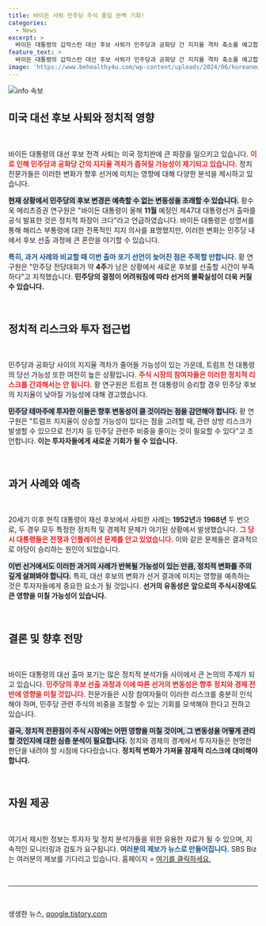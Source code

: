 ```yaml
---
title: 바이든 사퇴 민주당 주식 줄일 완벽 기회!
categories:
  - News
excerpt: >
  바이든 대통령의 갑작스런 대선 후보 사퇴가 민주당과 공화당 간 지지율 격차 축소를 예고합니다. 트럼프 전 대통령의 승리 가능성이 여전히 높아, 투자자들의 주의가 필요하다는 전문가의 경고가 이어집니다.
feature_text: >
  바이든 대통령의 갑작스런 대선 후보 사퇴가 민주당과 공화당 간 지지율 격차 축소를 예고합니다. 트럼프 전 대통령의 승리 가능성이 여전히 높아, 투자자들의 주의가 필요하다는 전문가의 경고가 이어집니다.
image: 'https://www.behealthy4u.com/wp-content/uploads/2024/06/koreanews.jpg'
---
```


<p><img src="https://www.behealthy4u.com/wp-content/uploads/2024/06/koreanews.jpg" alt="info 속보" /></p>

<h2 data-ke-size="size26">미국 대선 후보 사퇴와 정치적 영향</h2>

<p data-ke-size="size16">&nbsp;</p>

<p>바이든 대통령의 대선 후보 전격 사퇴는 미국 정치판에 큰 파장을 일으키고 있습니다. <b><span style="color: #ee2323;">이로 인해 민주당과 공화당 간의 지지율 격차가 좁혀질 가능성이 제기되고 있습니다.</span></b> 정치 전문가들은 이러한 변화가 향후 선거에 미치는 영향에 대해 다양한 분석을 제시하고 있습니다.</p>

<p><b><span style="background-color: #21538527;">현재 상황에서 민주당의 후보 변경은 예측할 수 없는 변동성을 초래할 수 있습니다.</span></b> 황수욱 메리츠증권 연구원은 "바이든 대통령이 올해 <strong>11월</strong> 예정인 제47대 대통령선거 출마를 공식 발표한 것은 정치적 파장이 크다"라고 언급하였습니다. 바이든 대통령은 성명서를 통해 해리스 부통령에 대한 전폭적인 지지 의사를 표명했지만, 이러한 변화는 민주당 내에서 후보 선출 과정에 큰 혼란을 야기할 수 있습니다.</p>

<p><b><span style="color: #1a5490;">특히, 과거 사례와 비교할 때 이번 출마 포기 선언이 늦어진 점은 주목할 만합니다.</span></b> 황 연구원은 "민주당 전당대회가 약 <strong>4주</strong>가 남은 상황에서 새로운 후보를 선출할 시간이 부족하다"고 지적했습니다. <b>민주당의 결정이 어려워짐에 따라 선거의 불확실성이 더욱 커질 수 있습니다.</b></p>

<p data-ke-size="size16">&nbsp;</p>

<h2 data-ke-size="size26">정치적 리스크와 투자 접근법</h2>

<p data-ke-size="size16">&nbsp;</p>

<p>민주당과 공화당 사이의 지지율 격차가 줄어들 가능성이 있는 가운데, 트럼프 전 대통령의 당선 가능성 또한 여전히 높은 상황입니다. <b><span style="color: #ee2323;">주식 시장의 참여자들은 이러한 정치적 리스크를 간과해서는 안 됩니다.</span></b> 황 연구원은 트럼프 전 대통령이 승리할 경우 민주당 후보의 지지율이 낮아질 가능성에 대해 경고했습니다.</p>

<p><b><span style="background-color: #21538527;">민주당 테마주에 투자한 이들은 향후 변동성이 클 것이라는 점을 감안해야 합니다.</span></b> 황 연구원은 "트럼프 지지율이 상승할 가능성이 있다는 점을 고려할 때, 관련 상방 리스크가 발생할 수 있으므로 전기차 등 민주당 관련주 비중을 줄이는 것이 필요할 수 있다"고 조언합니다. <b>이는 투자자들에게 새로운 기회가 될 수 있습니다.</b></p>

<p data-ke-size="size16">&nbsp;</p>

<h2 data-ke-size="size26">과거 사례와 예측</h2>

<p data-ke-size="size16">&nbsp;</p>

<p>20세기 이후 현직 대통령이 재선 후보에서 사퇴한 사례는 <strong>1952년</strong>과 <strong>1968년</strong> 두 번으로, 두 경우 모두 특정한 정치적 및 경제적 문제가 야기된 상황에서 발생했습니다. <b><span style="color: #ee2323;">그 당시 대통령들은 전쟁과 인플레이션 문제를 안고 있었습니다.</span></b> 이와 같은 문제들은 결과적으로 야당이 승리하는 원인이 되었습니다.</p>

<p><b><span style="background-color: #21538527;">이번 선거에서도 이러한 과거의 사례가 반복될 가능성이 있는 만큼, 정치적 변화를 주의 깊게 살펴봐야 합니다.</span></b> 특히, 대선 후보의 변화가 선거 결과에 미치는 영향을 예측하는 것은 투자자들에게 중요한 요소가 될 것입니다. <b>선거의 유동성은 앞으로의 주식시장에도 큰 영향을 미칠 가능성이 있습니다.</b></p>

<p data-ke-size="size16">&nbsp;</p>

<h2 data-ke-size="size26">결론 및 향후 전망</h2>

<p data-ke-size="size16">&nbsp;</p>

<p>바이든 대통령의 대선 출마 포기는 많은 정치적 분석가들 사이에서 큰 논의의 주제가 되고 있습니다. <b><span style="color: #ee2323;">민주당의 후보 선출 과정과 이에 따른 선거의 변동성은 향후 정치와 경제 전반에 영향을 미칠 것입니다.</span></b> 전문가들은 시장 참여자들이 이러한 리스크를 충분히 인식해야 하며, 민주당 관련 주식의 비중을 조절할 수 있는 기회를 모색해야 한다고 전하고 있습니다.</p>

<p><b><span style="background-color: #21538527;">결국, 정치적 전환점이 주식 시장에는 어떤 영향을 미칠 것이며, 그 변동성을 어떻게 관리할 것인지에 대한 심층 분석이 필요합니다.</span></b> 정치와 경제의 경계에서 투자자들은 현명한 판단을 내려야 할 시점에 다다랐습니다. <b>정치적 변화가 가져올 잠재적 리스크에 대비해야 합니다.</b></p>

<p data-ke-size="size16">&nbsp;</p>

<h2 data-ke-size="size26">자원 제공</h2>

<p data-ke-size="size16">&nbsp;</p>

<p>여기서 제시한 정보는 투자자 및 정치 분석가들을 위한 유용한 자료가 될 수 있으며, 지속적인 모니터링과 검토가 요구됩니다. <b><span style="color: #1a5490;">여러분의 제보가 뉴스로 만들어집니다.</span></b> SBS Biz는 여러분의 제보를 기다리고 있습니다. 홈페이지 = <a href="https://url.kr/9pghjn">여기를 클릭하세요.</a></p>

<p data-ke-size="size16">&nbsp;</p>

<hr>

<p data-ke-size="size16">&nbsp;</p>
생생한 뉴스, <a href="https://qoogle.tistory.com" rel="dofollow">qoogle.tistory.com</a>


